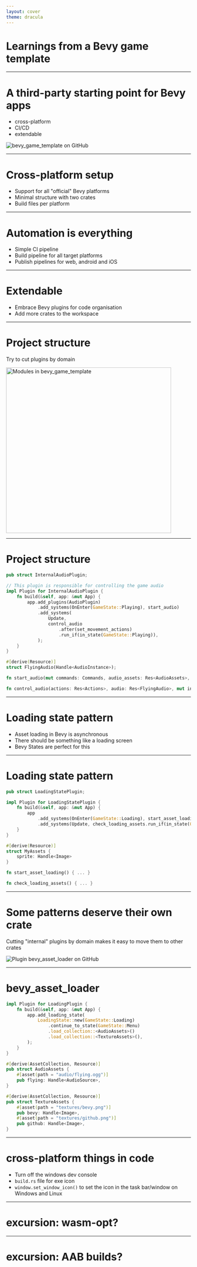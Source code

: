 ```yaml
---
layout: cover
theme: dracula
---
```


# Learnings from a Bevy game template

---

# A third-party starting point for Bevy apps

- cross-platform
- CI/CD
- extendable

![bevy_game_template on GitHub](/github_bevy_game_template.png)

---

# Cross-platform setup

- Support for all "official" Bevy platforms
- Minimal structure with two crates
- Build files per platform

---

# Automation is everything

- Simple CI pipeline
- Build pipeline for all target platforms
- Publish pipelines for web, android and iOS

---

# Extendable

- Embrace Bevy plugins for code organisation
- Add more crates to the workspace

---

# Project structure

Try to cut plugins by domain

<img alt="Modules in bevy_game_template" src="/modules.png" width="450"/>

---

# Project structure

```rust
pub struct InternalAudioPlugin;

// This plugin is responsible for controlling the game audio
impl Plugin for InternalAudioPlugin {
    fn build(&self, app: &mut App) {
        app.add_plugins(AudioPlugin)
            .add_systems(OnEnter(GameState::Playing), start_audio)
            .add_systems(
                Update,
                control_audio
                    .after(set_movement_actions)
                    .run_if(in_state(GameState::Playing)),
            );
    }
}

#[derive(Resource)]
struct FlyingAudio(Handle<AudioInstance>);

fn start_audio(mut commands: Commands, audio_assets: Res<AudioAssets>, audio: Res<Audio>) { ... }

fn control_audio(actions: Res<Actions>, audio: Res<FlyingAudio>, mut instances: ResMut<Assets<AudioInstance>>) { ... }
```

---

# Loading state pattern

- Asset loading in Bevy is asynchronous
- There should be something like a loading screen
- Bevy States are perfect for this

---

# Loading state pattern

```rust
pub struct LoadingStatePlugin;

impl Plugin for LoadingStatePlugin {
    fn build(&self, app: &mut App) {
        app
            .add_systems(OnEnter(GameState::Loading), start_asset_loading)
            .add_systems(Update, check_loading_assets.run_if(in_state(GameState::Loading)));
    }
}

#[derive(Resource)]
struct MyAssets {
    sprite: Handle<Image>
}

fn start_asset_loading() { ... }

fn check_loading_assets() { ... }
```

---

# Some patterns deserve their own crate

Cutting "internal" plugins by domain makes it easy to move them to other crates

![Plugin bevy_asset_loader on GitHub](/bevy_asset_loader_github.png)

---

# bevy_asset_loader

```rust
impl Plugin for LoadingPlugin {
    fn build(&self, app: &mut App) {
        app.add_loading_state(
            LoadingState::new(GameState::Loading)
                .continue_to_state(GameState::Menu)
                .load_collection::<AudioAssets>()
                .load_collection::<TextureAssets>(),
        );
    }
}

#[derive(AssetCollection, Resource)]
pub struct AudioAssets {
    #[asset(path = "audio/flying.ogg")]
    pub flying: Handle<AudioSource>,
}

#[derive(AssetCollection, Resource)]
pub struct TextureAssets {
    #[asset(path = "textures/bevy.png")]
    pub bevy: Handle<Image>,
    #[asset(path = "textures/github.png")]
    pub github: Handle<Image>,
}
```

---

# cross-platform things in code

* Turn off the windows dev console
* `build.rs` file for exe icon
* `window.set_window_icon()` to set the icon in the task bar/window on Windows and Linux

[//]: # (ask to use gnu toolchain so players don't have to install the Microsoft C/C++ Runtime Redistributables?)


---

# excursion: wasm-opt?


---

# excursion: AAB builds?
